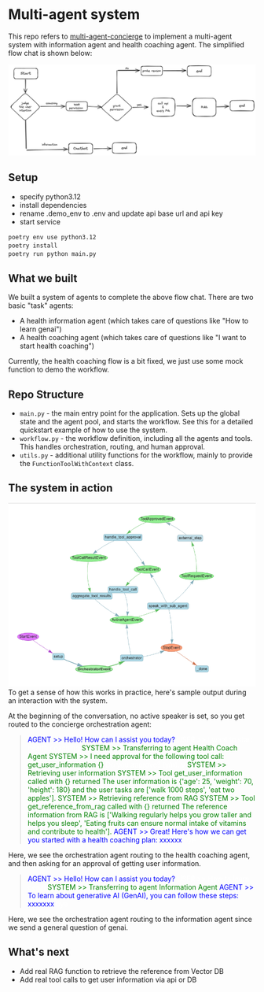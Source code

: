 # Multi-agent system
This repo refers to [multi-agent-concierge](https://github.com/run-llama/multi-agent-concierge) to implement a multi-agent system with information agent and health coaching agent. The simplified flow chat is shown below:

![flow-chat](./flow-chart.png)

## Setup
- specify python3.12
- install dependencies
- rename .demo_env to .env and update api base url and api key
- start service

```bash
poetry env use python3.12
poetry install
poetry run python main.py
```

## What we built

We built a system of agents to complete the above flow chat. There are two basic "task" agents:
* A health information agent (which takes care of questions like "How to learn genai")
* A health coaching agent (which takes care of questions like "I want to start health coaching")

Currently, the health coaching flow is a bit fixed, we just use some mock function to demo the workflow.

## Repo Structure

- `main.py` - the main entry point for the application. Sets up the global state and the agent pool, and starts the workflow. See this for a detailed quickstart example of how to use the system.
- `workflow.py` - the workflow definition, including all the agents and tools. This handles orchestration, routing, and human approval.
- `utils.py` - additional utility functions for the workflow, mainly to provide the `FunctionToolWithContext` class.

## The system in action

![workflow](./workflow.png)
To get a sense of how this works in practice, here's sample output during an interaction with the system.

At the beginning of the conversation, no active speaker is set, so you get routed to the concierge orchestration agent:

<blockquote>
<span style="color:blue">AGENT >>  Hello! How can I assist you today?</span>
<span style="color:white">USER >> I want to start health coaching</span>
<span style="color:green">SYSTEM >> Transferring to agent Health Coach Agent</span>
<span style="color:green">SYSTEM >> I need approval for the following tool call: get_user_information {} </span>
<span style="color:white">Do you approve? (y/n): y</span>
<span style="color:green">SYSTEM >> Retrieving user information</span>
<span style="color:green">SYSTEM >> Tool get_user_information called with {} returned The user information is {'age': 25, 'weight': 70, 'height': 180} and the user tasks are ['walk 1000 steps', 'eat two apples']. </span>
<span style="color:green">SYSTEM >> Retrieving reference from RAG</span>
<span style="color:green">SYSTEM >> Tool get_reference_from_rag called with {} returned The reference information from RAG is ['Walking regularly helps you grow taller and helps you sleep', 'Eating fruits can ensure normal intake of vitamins and contribute to health']. </span>
<span style="color:blue">AGENT >>  Great! Here's how we can get you started with a health coaching plan: xxxxxx </span>
<span style="color:white">bye</span>
</blockquote>


Here, we see the orchestration agent routing to the health coaching agent, and then asking for an approval of getting user information.

<blockquote>
<span style="color:blue">AGENT >>  Hello! How can I assist you today?</span>
<span style="color:white">USER >> How to learn genai</span>
<span style="color:green">SYSTEM >> Transferring to agent Information Agent</span>
<span style="color:blue">AGENT >> To learn about generative AI (GenAI), you can follow these steps: xxxxxxx </span>
<span style="color:white">bye</span>
</blockquote>

Here, we see the orchestration agent routing to the information agent since we send a general question of genai.

## What's next
- Add real RAG function to retrieve the reference from Vector DB
- Add real tool calls to get user information via api or DB